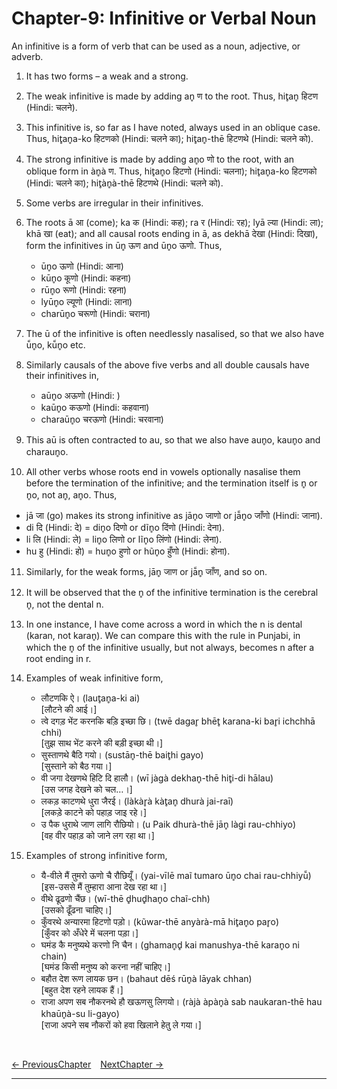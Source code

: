 # Chapter-9: Infinitive or Verbal Noun

An infinitive is a form of verb that can be used as a noun, adjective, or adverb.

1. It has two forms – a weak and a strong. 

2. The weak infinitive is made by adding an̥ ण to the root. Thus, hit̥an̥ हिटण (Hindi: चलने). 
3. This infinitive is, so far as I have noted, always used in an oblique case. Thus, hit̥an̥a-ko हिटणको (Hindi: चलने का); hit̥an̥-thē हिटणथे (Hindi: चलने को).

4. The strong infinitive is made by adding an̥o णो to the root, with an oblique form in àn̥à ण. Thus, hit̥an̥o हिटणो (Hindi: चलना); hit̥an̥a-ko हिटणको (Hindi: चलने का); hit̥àn̥à-thē हिटणथे (Hindi: चलने को).

5. Some verbs are irregular in their infinitives.
6. The roots ā आ (come); ka क (Hindi: कह); ra र (Hindi: रह); lyā ल्या (Hindi: ला); khā खा (eat); and all causal roots ending in ā, as dekhā देखा (Hindi: दिखा), form the infinitives in ūn̥ ऊण and ūn̥o ऊणो. Thus,
   - ūn̥o ऊणो (Hindi: आना)
   - kūn̥o कूणो (Hindi: कहना)
   - rūn̥o रूणो (Hindi: रहना)
   - lyūn̥o ल्यूणो (Hindi: लाना)
   - charūn̥o चरूणो (Hindi: चराना)
7. The ū of the infinitive is often needlessly nasalised, so that we also have ū̃n̥o, kū̃n̥o etc. 

8. Similarly causals of the above five verbs and all double causals have their infinitives in,
   - aūn̥o अऊणो (Hindi: )
   - kaūn̥o कऊणो (Hindi: कहवाना)
   - charaūn̥o चरऊणो (Hindi: चरवाना)
9. This aū is often contracted to au, so that we also have aun̥o, kaun̥o and charaun̥o.

10. All other verbs whose roots end in vowels optionally nasalise them before the termination of the infinitive; and the termination itself is n̥ or n̥o, not an̥, an̥o. Thus,
   - jā जा (go) makes its strong infinitive as jān̥o जाणो or jā̃n̥o जाँणो (Hindi: जाना).
   - di दि (Hindi: दे) = din̥o दिणो or dĩn̥o दिंणो (Hindi: देना).
   - li लि (Hindi: ले) = lin̥o लिणो or lĩn̥o लिंणो (Hindi: लेना).
   - hu हु (Hindi: हो) = hun̥o हुणो or hũn̥o हुँणो (Hindi: होना).
11. Similarly, for the weak forms, jān̥ जाण or jā̃n̥ जाँण, and so on.

12. It will be observed that the n̥ of the infinitive termination is the cerebral n̥, not the dental n.
13. In one instance, I have come across a word in which the n is dental (karan, not karan̥). We can compare this with the rule in Punjabi, in which the n̥ of the infinitive usually, but not always, becomes n after a root ending in r.

14. Examples of weak infinitive form,
    - लौटणकि ऐ। (laut̥an̥a-ki ai)<br>
    [लौटने की आई।]
    - त्वे दगड़ भेंट करनकि बड़ि इच्छा छि। (twē dagar̥ bhēt̥ karana-ki bar̥i ichchhā chhi)<br>
    [तुझ साथ भेंट करने की बड़ी इच्छा थी।]
    - सुस्ताणथे बैठि गयो। (sustān̥-thē bait̥hi gayo)<br>
    [सुस्ताने को बैठ गया।]
    - वी जगा देखणथे हिटि दि हालौ। (wī jàgà dekhan̥-thē hit̥i-di hālau)<br>
    [उस जगह देखने को चल…।]
    - लकड़ काटणथे धुरा जैरई। (làkàr̥à kàt̥an̥ dhurà jai-raī)<br>
    [लकड़े काटने को पहाड़ जाइ रहे।]
    - उ पैक धुराथे जाण लागि रौछियो। (u Paik dhurà-thē jān̥ làgi rau-chhiyo)<br>
    [वह वीर पहाड़ को जाने लग रहा था।]

15. Examples of strong infinitive form,
    - यै-वीले मैं तुमरो ऊणो चै रौछियूँ। (yai-vīlē maĩ tumaro ūn̥o chai rau-chhiyū̃)<br>
    [इस-उससे मैं तुम्हारा आना देख रहा था।]
    - वीथे ढूढणो चैंछ। (wī-thē d̥hud̥han̥o chaĩ-chh)<br>
    [उसको ढूँढना चाहिए।]
    - कुँवरथे अन्यारमा हिटणो पड़ो। (kũwar-thē anyàrà-mā hit̥an̥o par̥o)<br>
    [कुँवर को अँधेरे में चलना पड़ा।]
    - घमंड कै मनुष्यथे करणो नि चैन। (ghaman̥d̥ kai manushya-thē karan̥o ni chain)<br>
    [घमंड किसी मनुष्य को करना नहीं चाहिए।]
    - बहौत देश रूण लायक छन। (bahaut dēś rūn̥à lāyak chhan)<br>
    [बहुत देश रहने लायक हैं।]
    - राजा अपण सब नौकरनथे हौ खऊणसु लिगयो। (ràjà àpàn̥à sab naukaran-thē hau khaūn̥à-su li-gayo)<br>
    [राजा अपने सब नौकरों को हवा खिलाने हेतु ले गया।]

<br>

[<- PreviousChapter](/major/8_AuxiliaryVerbs.md) &ensp; [NextChapter ->](https://pages.github.com/)

---